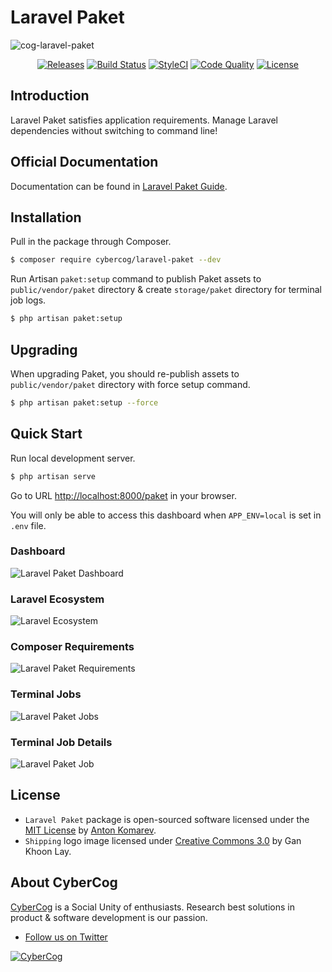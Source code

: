 # Laravel Paket

![cog-laravel-paket](https://user-images.githubusercontent.com/1849174/55282087-15cfb880-534e-11e9-9187-a99215bd8c4d.png)

<p align="center">
<a href="https://github.com/cybercog/laravel-paket/releases"><img src="https://img.shields.io/github/release/cybercog/laravel-paket.svg?style=flat-square" alt="Releases"></a>
<a href="https://travis-ci.org/cybercog/laravel-paket"><img src="https://img.shields.io/travis/cybercog/laravel-paket/master.svg?style=flat-square" alt="Build Status"></a>
<a href="https://styleci.io/repos/194345461"><img src="https://styleci.io/repos/194345461/shield" alt="StyleCI"></a>
<a href="https://scrutinizer-ci.com/g/cybercog/laravel-paket/?branch=master"><img src="https://img.shields.io/scrutinizer/g/cybercog/laravel-paket.svg?style=flat-square" alt="Code Quality"></a>
<a href="https://github.com/cybercog/laravel-paket/blob/master/LICENSE"><img src="https://img.shields.io/github/license/cybercog/laravel-paket.svg?style=flat-square" alt="License"></a>
</p>

## Introduction

Laravel Paket satisfies application requirements. Manage Laravel dependencies without switching to command line!

## Official Documentation

Documentation can be found in [Laravel Paket Guide](https://laravel-paket.readme.io/docs).

## Installation

Pull in the package through Composer.

```sh
$ composer require cybercog/laravel-paket --dev
```

Run Artisan `paket:setup` command to publish Paket assets to `public/vendor/paket` directory & create `storage/paket` directory for terminal job logs.

```sh
$ php artisan paket:setup
```

## Upgrading

When upgrading Paket, you should re-publish assets to `public/vendor/paket` directory with force setup command.

```sh
$ php artisan paket:setup --force
```

## Quick Start

Run local development server.
    
```sh
$ php artisan serve 
```

Go to URL [http://localhost:8000/paket](http://localhost:8000/paket) in your browser.

You will only be able to access this dashboard when `APP_ENV=local` is set in `.env` file.

### Dashboard

![Laravel Paket Dashboard](https://user-images.githubusercontent.com/1849174/64429858-9fcf3a80-d0bf-11e9-8edf-0f1dda30b1ad.png)

### Laravel Ecosystem

![Laravel Ecosystem](https://user-images.githubusercontent.com/1849174/64427431-e4f06e00-d0b9-11e9-81d0-ffdf8cbeb18a.png)

### Composer Requirements

![Laravel Paket Requirements](https://user-images.githubusercontent.com/1849174/64429876-aa89cf80-d0bf-11e9-939e-20107f6bab62.png)

### Terminal Jobs

![Laravel Paket Jobs](https://user-images.githubusercontent.com/1849174/64429896-b4abce00-d0bf-11e9-8c8b-4dff92740146.png)

### Terminal Job Details

![Laravel Paket Job](https://user-images.githubusercontent.com/1849174/64429914-bc6b7280-d0bf-11e9-95be-8de111295838.png)

## License

- `Laravel Paket` package is open-sourced software licensed under the [MIT License](LICENSE) by [Anton Komarev].
- `Shipping` logo image licensed under [Creative Commons 3.0](https://creativecommons.org/licenses/by/3.0/us/) by Gan Khoon Lay.

## About CyberCog

[CyberCog](https://cybercog.ru) is a Social Unity of enthusiasts. Research best solutions in product & software development is our passion.

- [Follow us on Twitter](https://twitter.com/cybercog)

<a href="https://cybercog.ru"><img src="https://cloud.githubusercontent.com/assets/1849174/18418932/e9edb390-7860-11e6-8a43-aa3fad524664.png" alt="CyberCog"></a>

[Anton Komarev]: https://komarev.com
